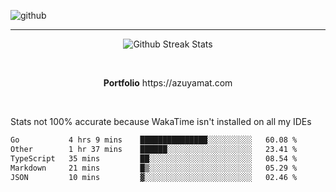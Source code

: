 ![github](https://media.discordapp.net/attachments/881363147364118528/1142610121697021952/background.png?width=1000&height=300)<br>
___
<p align="center">
  <img alt="Github Streak Stats" src="https://streak-stats.demolab.com?user=Azuyamat&theme=transparent&hide_border=true"/>
</p><br>
<p align="center">
      <strong>Portfolio</strong> https://azuyamat.com
</p><br>

Stats not 100% accurate because WakaTime isn't installed on all my IDEs
<!--START_SECTION:waka-->

```txt
Go           4 hrs 9 mins    ███████████████░░░░░░░░░░   60.08 %
Other        1 hr 37 mins    ██████░░░░░░░░░░░░░░░░░░░   23.41 %
TypeScript   35 mins         ██░░░░░░░░░░░░░░░░░░░░░░░   08.54 %
Markdown     21 mins         █▒░░░░░░░░░░░░░░░░░░░░░░░   05.29 %
JSON         10 mins         ▓░░░░░░░░░░░░░░░░░░░░░░░░   02.46 %
```

<!--END_SECTION:waka-->
